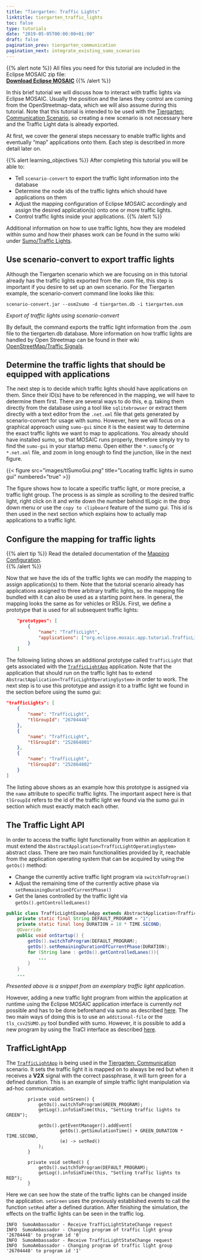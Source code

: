 ```yaml
---
title: "Tiergarten: Traffic Lights"
linktitle: tiergarten_traffic_lights
toc: false
type: tutorials
date: "2019-05-05T00:00:00+01:00"
draft: false
pagination_prev: tiergarten_communication
pagination_next: integrate_existing_sumo_scenarios
---
```


{{% alert note %}}
All files you need for this tutorial are included in the Eclipse MOSAIC zip file:  
**[Download Eclipse MOSAIC](/download)**
{{% /alert %}}

In this brief tutorial we will discuss how to interact with traffic lights via Eclipse MOSAIC. Usually the position and 
the lanes they control are coming from the OpenStreetmap-data, which we will also assume during this tutorial. Note that
this tutorial is intended to be used with the [Tiergarten: Communication Scenario](/tutorials/tiergarten_communication),
so creating a new scenario is not necessary here and the Traffic Light data is already exported.

At first, we cover the general steps necessary to enable traffic lights and eventually “map” applications onto them. Each
step is described in more detail later on.

{{% alert learning_objectives %}}
After completing this tutorial you will be able to:
* Tell `scenario-convert` to export the traffic light information into the database
* Determine the node ids of the traffic lights which should have applications on them
* Adjust the mapping configuration of Eclipse MOSAIC accordingly and assign the desired application(s) onto one or more
traffic lights.
* Control traffic lights inside your applications.
{{% /alert %}}

Additional information on how to use traffic lights, how they are modeled within sumo and how their phases work can be
found in the sumo wiki under [Sumo/Traffic Lights](https://sumo.dlr.de/docs/Simulation/Traffic_Lights.html).

## Use scenario-convert to export traffic lights

Although the Tiergarten scenario which we are focusing on in this tutorial already has the traffic lights exported from 
the .osm file, this step is important if you desire to set up an own scenario.
For the Tiergarten example, the scenario-convert command line looks like this:

```windows
scenario-convert.jar --osm2sumo -d tiergarten.db -i tiergarten.osm
```
_Export of traffic lights using scenario-convert_

By default, the command exports the traffic light information from the .osm file to the tiergarten.db database.
More information on how traffic lights are handled by Open Streetmap can be found in their wiki
[OpenStreetMap/Traffic Signals](https://wiki.openstreetmap.org/wiki/Tag:highway%3Dtraffic_signals).

## Determine the traffic lights that should be equipped with applications

The next step is to decide which traffic lights should have applications on them. Since their ID(s) have to be referenced
in the mapping, we will have to determine them first. There are several ways to do this, e.g. taking them directly from 
the database using a tool like `sqlitebrowser` or extract them directly with a text editor from the `.net.xml` file that 
gets generated by scenario-convert for usage with sumo. However, here we will focus on a graphical approach using
`sumo-gui` since it is the easiest way to determine the exact traffic lights we want to map to applications.
You already should have installed sumo, so that MOSAIC runs properly, therefore simply try to find the `sumo-gui` in your startup menu. Open either the `*.sumocfg` or `*.net.xml` file, and zoom in long enough to find the junction, like in the next figure.

{{< figure src="images/tlSumoGui.png" title="Locating traffic lights in sumo gui" numbered="true" >}}

The figure shows how to locate a specific traffic light, or more precise, a traffic light group. The process is as 
simple as scrolling to the desired traffic light, right click on it and write down the number behind tlLogic in the drop 
down menu or use the `copy to clipboard` feature of the sumo gui. This id is then used in the next section which explains 
how to actually map applications to a traffic light.

## Configure the mapping for traffic lights

{{% alert tip %}}
Read the detailed documentation of the [Mapping Configuration](/docs/mosaic_configuration/mapping_ambassador_config).  
{{% /alert %}}

Now that we have the ids of the traffic lights we can modify the mapping to assign application(s) to them. Note that the 
tutorial scenario already has applications assigned to three arbitrary traffic lights, so the mapping file bundled with it 
can also be used as a starting point here. In general, the mapping looks the same as for vehicles or RSUs. First, we 
define a prototype that is used for all subsequent traffic lights:

```json
    "prototypes": [
        {
            "name": "TrafficLight",
            "applications": ["org.eclipse.mosaic.app.tutorial.TrafficLightApp" ]
        }
    ]
```

The following listing shows an additional prototype called `TrafficLight` that gets associated
with the [`TrafficLightApp`](https://github.com/eclipse/mosaic/blob/main/app/tutorials/traffic-light-communication/src/main/java/org/eclipse/mosaic/app/tutorial/TrafficLightApp.java) application. Note that the application that should run on the traffic light has to extend
`AbstractApplication<TrafficLightOperatingSystem>` in order to work. The next step is to use this prototype and assign
it to a traffic light we found in the section before using the sumo gui:

```json
"trafficLights": [
    {
        "name": "TrafficLight",
        "tlGroupId": "26704448"
    },
    {
        "name": "TrafficLight",
        "tlGroupId": "252864801"
    },
    {
        "name": "TrafficLight",
        "tlGroupId": "252864802"
    }
]
```

The listing above shows as an example how this prototype is assigned via the `name` attribute to specific traffic lights.
The important aspect here is that `tlGroupId` refers to the id of the traffic light we found via the sumo gui in section
which must exactly match each other.

## The Traffic Light API

In order to access the traffic light functionality from within an application it must extend the
`AbstractApplication<TrafficLightOperatingSystem>` abstract class. There are two main functionalities provided by it,
reachable from the application operating system that can be acquired by using the `getOs()` method:

* Change the currently active traffic light program via `switchToProgram()`
* Adjust the remaining time of the currently active phase via `setRemainingDurationOfCurrentPhase()`
* Get the lanes controlled by the traffic light via `getOs().getControlledLanes()`

```java
public class TrafficLightExampleApp extends AbstractApplication<TrafficLightOperatingSystem> {
    private static final String DEFAULT_PROGRAM = "1";
    private static final long DURATION = 10 * TIME.SECOND;
    @Override
    public void onStartup() {
        getOs().switchToProgram(DEFAULT_PROGRAM);
        getOs().setRemainingDurationOfCurrentPhase(DURATION);
        for (String lane : getOs().getControlledLanes()){
            ...
        }
    }
    ...
```
*Presented above is a snippet from an exemplary traffic light application.*

However, adding a new traffic light program from within the application at runtime using the Eclipse MOSAIC application 
interface is currently not possible and has to be done beforehand via sumo as described
[here](http://sumo.dlr.de/wiki/Simulation/Traffic_Lights). The two main ways of doing this is to use an `additional-file`
or the `tls_csv2SUMO.py` tool bundled with sumo. However, it is possible to add a new program by using the TraCI
interface as described [here](http://sumo.dlr.de/wiki/TraCI/Change_Traffic_Lights_State).

## TrafficLightApp

The [`TrafficLightApp`](https://github.com/eclipse/mosaic/blob/main/app/tutorials/traffic-light-communication/src/main/java/org/eclipse/mosaic/app/tutorial/TrafficLightApp.java) is being used in the [Tiergarten: Communication](/tutorials/tiergarten_communication) scenario. It sets the traffic light it is mapped on to always be red but when it receives a **V2X** signal with the correct passphrase, it will turn green for a defined duration.
This is an example of simple traffic light manipulation via ad-hoc communication. 

```
        private void setGreen() {
            getOs().switchToProgram(GREEN_PROGRAM);
            getLog().infoSimTime(this, "Setting traffic lights to GREEN");
    
            getOs().getEventManager().addEvent(
                    getOs().getSimulationTime() + GREEN_DURATION * TIME.SECOND,
                    (e) -> setRed()
            );
        }
    
        private void setRed() {
            getOs().switchToProgram(DEFAULT_PROGRAM);
            getLog().infoSimTime(this, "Setting traffic lights to RED");
        }
```

Here we can see how the state of the traffic lights can be changed inside the application. `setGreen` uses the previously established events to call the function `setRed` after a defined duration.
After finishing the simulation, the effects on the traffic lights can be seen in the traffic log. 

```
INFO  SumoAmbassador - Receive TrafficLightStateChange request
INFO  SumoAmbassador - Changing program of traffic light group '26704448' to program id '0'
INFO  SumoAmbassador - Receive TrafficLightStateChange request
INFO  SumoAmbassador - Changing program of traffic light group '26704448' to program id '1'
```